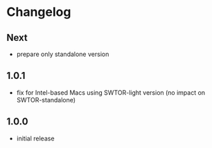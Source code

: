 # Changelog

## Next

- prepare only standalone version

## 1.0.1

- fix for Intel-based Macs using SWTOR-light version (no impact on SWTOR-standalone)

## 1.0.0

- initial release
